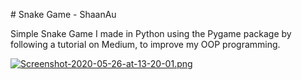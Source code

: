# Snake Game - ShaanAu

Simple Snake Game I made in Python using the Pygame package by following a tutorial on Medium, to improve my OOP programming.

[![Screenshot-2020-05-26-at-13-20-01.png](https://i.postimg.cc/zfLzsNrb/Screenshot-2020-05-26-at-13-20-01.png)](https://postimg.cc/XZb65TX4)
